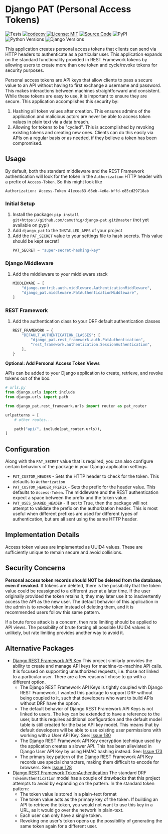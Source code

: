 # Django PAT (Personal Access Tokens)

![Tests](https://github.com/camuthig/django-pat/actions/workflows/ci.yml/badge.svg)
[![codecov](https://codecov.io/gh/camuthig/django-pat/branch/main/graph/badge.svg?token=GAGIIZXC95)](https://codecov.io/gh/camuthig/django-pat)
[![License: MIT](https://img.shields.io/badge/License-MIT-yellow.svg)](https://opensource.org/licenses/MIT)
[![Source Code](https://img.shields.io/badge/Source-code-lightgrey)](https://github.com/camuthig/django-pat)
![PyPI](https://img.shields.io/pypi/v/django-pat)
![Python Versions](https://img.shields.io/pypi/pyversions/django-pat)
![Django Versions](https://img.shields.io/pypi/djversions/django-pat?label=django)

This application creates personal access tokens that clients can send via HTTP headers to authenticate as a particular user.
This application expands on the standard functionality provided in REST Framework tokens by allowing users to create
more than one token and cycle/revoke tokens for security purposes.

Personal access tokens are API keys that allow clients to pass a secure value to an API without having to first exchange
a username and password. This  makes interactions between machines straightforward and consistent. While these tokens are
easy to use, it is important to ensure they are secure. This application accomplishes this security by:

1. Hashing all token values after creation. This ensures admins of the application and malicious actors are never be able
   to access token values in plain text via a data breach.
2. Allowing for tokens to be "cycled". This is accomplished by revoking existing tokens and creating new ones. Clients
   can do this easily via APIs on a regular basis or as needed, if they believe a token has been compromised.

## Usage

By default, both the standard middleware and the REST Framework authentication will look for the token in the
`Authorization` HTTP header with a prefix of `Access-Token`. So this might look like

```
Authorization: Access-Token 41ecea63-66eb-4e6a-bffd-e85cd29718ab
```

### Initial Setup
1. Install the package: `pip install git+https://github.com/camuthig/django-pat.git@master` (not yet available on pypi)
2. Add `django_pat` to the `INSTALLED_APPS` of your project
3. Add the `PAT_SECRET` value to your settings file to hash secrets. This value should be kept secret!
    ```python
    PAT_SECRET = "super-secret-hashing-key"
    ```


### Django Middleware

1. Add the middleware to your middleware stack
   ```python
   MIDDLEWARE = [
       "django.contrib.auth.middleware.AuthenticationMiddleware",
       "django_pat.middleware.PatAuthenticationMiddleware",
   ]
   ```

### REST Framework

1. Add the authentication class to your DRF default authentication classes
   ```python
   REST_FRAMEWORK = {
       "DEFAULT_AUTHENTICATION_CLASSES": [
           "django_pat.rest_framework.auth.PatAuthentication",
           "rest_framework.authentication.SessionAuthentication",
       ],
   }
   ```

**Optional: Add Personal Access Token Views**

APIs can be added to your Django application to create, retrieve, and revoke tokens out of the box.

```python
# urls.py
from django.urls import include
from django.urls import path

from django_pat.rest_framework.urls import router as pat_router

urlpatterns = [
    # other routes...

    path("api/", include(pat_router.urls)),
]
```

## Configuration

Along with the `PAT_SECRET` value that is required, you can also configure certain behaviors of the package in your Django
application settings.

* `PAT_CUSTOM_HEADER` - Sets the HTTP header to check for the token. This defaults to `Authorization`
* `PAT_CUSTOM_HEADER_PREFIX` - Sets the prefix for the header value. This defaults to `Access-Token`. The middleware
    and the REST authentication expect a space between the prefix and the token value.
* `PAT_USES_SHARED_HEADER` - If set to True, then the package will not attempt to validate the prefix on the authorization
    header. This is most useful when different prefixes are used for different types of authentication, but are all sent
    using the same HTTP header.

## Implementation Details

Access token values are implemented as UUID4 values. These are sufficiently unique to remain secure and avoid collisions.

## Security Concerns

**Personal access token records should NOT be deleted from the database, even if revoked.** If tokens are deleted, there is the
possibility that the token value could be reassigned to a different user at a later time. If the user originally provided
the token retains it, they may later use it to inadvertently access the API as the new user. The default behavior of this
application in the admin is to _revoke_ token instead of deleting them, and it is recommended users follow this same
pattern.

If a brute force attack is a concern, then rate limiting should be applied to API views. The possibility of brute
forcing all possible UUID4 values is unlikely, but rate limiting provides another way to avoid it.

## Alternative Packages

* [Django REST Framework API Key](https://florimondmanca.github.io/djangorestframework-api-key/guide/) This project
  similarly provides the ability to create and manage API keys for machine-to-machine API calls. It is focused on
  supporting unauthorized requests, i.e. those not linked to a particular user. There are a few reasons I chose to go
  with a different option.
  * The Django REST Framework API Keys is tightly coupled with Django REST Framework. I wanted this package to support
    DRF without being coupled to it, such that developers who want to build APIs without DRF have the option.
  * The default behavior of Django REST Framework API Keys is not linked to users. The key can be extended to have a
    reference to the user, but this requires additional configuration and the default model table is still created for
    the base API key model. This means that by default developers will be able to use existing user permissions with
    working with a User API Key. See: [Issue 180](https://github.com/florimondmanca/djangorestframework-api-key/issues/180)
  * The Django REST Framework API Key encryption technique used by the application creates a slower API. This has been
    alleviated in Django User API Key by using HMAC hashing instead. See:
    [Issue 173](https://github.com/florimondmanca/djangorestframework-api-key/issues/173)
  * The primary key pattern of the Django REST Framework API Key records use special characters, making them difficult
    to encode for browsers. See: [Issue 128](https://github.com/florimondmanca/djangorestframework-api-key/issues/128)
* [Django REST Framework TokenAuthentication](https://www.django-rest-framework.org/api-guide/authentication/#tokenauthentication)
  The standard DRF `TokenAuthentication` model has a couple of drawbacks that this project attempts to avoid by
  expanding on the pattern. In the standard token pattern:
  * The token value is stored in a plain-text format
  * The token value acts as the primary key of the token. If building an API to retrieve the token, you would not
    want to use this key in a URL, as it would go over the network in plain-text.
  * Each user can only have a single token.
  * Revoking one user's token opens up the possibility of generating the same token again for a different user.
